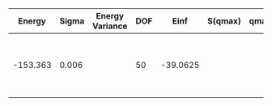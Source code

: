 | Energy   | Sigma | Energy Variance | DOF | Einf     | S(qmax) | qmax | Method                                                       | Data Repository |
|----------|-------|-----------------|-----|----------|---------|------|--------------------------------------------------------------|-----------------|
| -153.363 | 0.006 |                 | 50  | -39.0625 |         |      | AFQMC (Metropolis, Trotter error extrapolated), numerically exact |                 |
